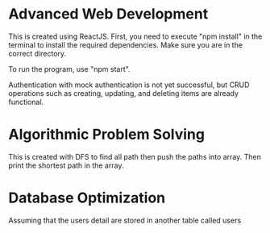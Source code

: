 # Advanced Web Development
This is created using ReactJS. First, you need to execute "npm install" in the terminal to install the required dependencies. Make sure you are in the correct directory.

To run the program, use "npm start".

Authentication with mock authentication is not yet successful, but CRUD operations such as creating, updating, and deleting items are already functional.

# Algorithmic Problem Solving
This is created with DFS to find all path then push the paths into array. Then print the shortest path in the array.

# Database Optimization
Assuming that the users detail are stored in another table called users
